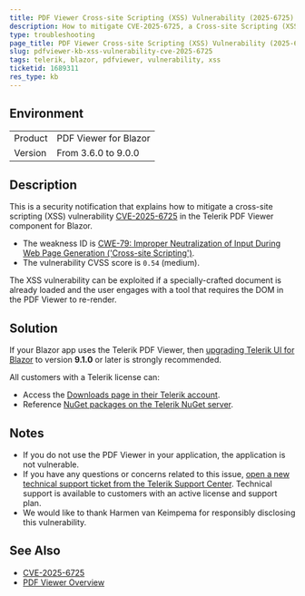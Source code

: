 ```yaml
---
title: PDF Viewer Cross-site Scripting (XSS) Vulnerability (2025-6725)
description: How to mitigate CVE-2025-6725, a Cross-site Scripting (XSS) vulnerability in the Telerik PDF Viewer for Blazor.
type: troubleshooting
page_title: PDF Viewer Cross-site Scripting (XSS) Vulnerability (2025-6725)
slug: pdfviewer-kb-xss-vulnerability-cve-2025-6725
tags: telerik, blazor, pdfviewer, vulnerability, xss
ticketid: 1689311
res_type: kb
---
```


## Environment

<table>
    <tbody>
        <tr>
            <td>Product</td>
            <td>PDF Viewer for Blazor</td>
        </tr>
        <tr>
            <td>Version</td>
            <td>From 3.6.0 to 9.0.0</td>
        </tr>
    </tbody>
</table>

## Description

This is a security notification that explains how to mitigate a cross-site scripting (XSS) vulnerability [CVE-2025-6725](https://www.cve.org/CVERecord?id=CVE-2025-6725) in the Telerik PDF Viewer component for Blazor.

* The weakness ID is [CWE-79: Improper Neutralization of Input During Web Page Generation ('Cross-site Scripting')](https://cwe.mitre.org/data/definitions/79.html).
* The vulnerability CVSS score is `0.54` (medium).

The XSS vulnerability can be exploited if a specially-crafted document is already loaded and the user engages with a tool that requires the DOM in the PDF Viewer to re-render.

## Solution

If your Blazor app uses the Telerik PDF Viewer, then [upgrading Telerik UI for Blazor](slug:upgrade-tutorial) to version **9.1.0** or later is strongly recommended.

All customers with a Telerik license can:

* Access the [Downloads page in their Telerik account](https://www.telerik.com/account/downloads/product-download).
* Reference [NuGet packages on the Telerik NuGet server](slug:installation/nuget).

## Notes

* If you do not use the PDF Viewer in your application, the application is not vulnerable.
* If you have any questions or concerns related to this issue, [open a new technical support ticket from the Telerik Support Center](https://www.telerik.com/account/support-center/contact-us/). Technical support is available to customers with an active license and support plan.
* We would like to thank Harmen van Keimpema for responsibly disclosing this vulnerability.

## See Also

* [CVE-2025-6725](https://www.cve.org/CVERecord?id=CVE-2025-6725)
* [PDF Viewer Overview](slug:pdfviewer-overview)
